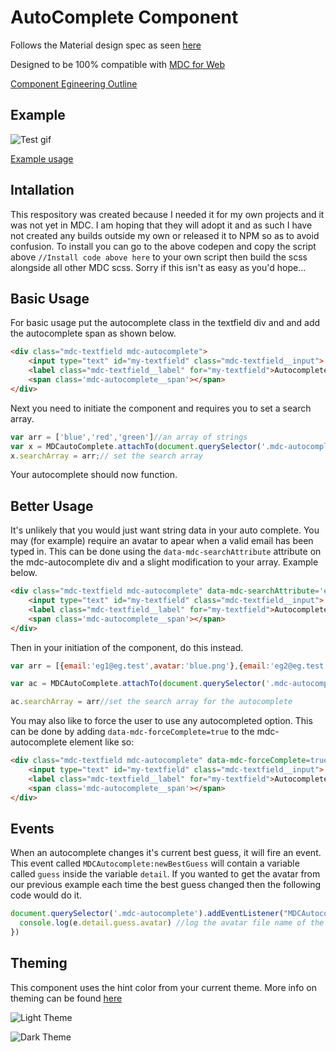 # AutoComplete Component

Follows the Material design spec as seen [here](https://material.io/guidelines/components/text-fields.html#text-fields-layout)

Designed to be 100% compatible with [MDC for Web](https://github.com/material-components/material-components-web)

[Component Egineering Outline](https://docs.google.com/document/d/19ZCzqEHSoqN7k47l6PwUXT7zH82gUbCSRFPOJo7DxBw/edit?usp=sharing)

## Example
![Test gif](https://github.com/vandie/mdc-autoComplete/raw/master/images/autocomplete.gif)

[Example usage](https://codepen.io/vandie/pen/jGbgvQ)

## Intallation
This respository was created because I needed it for my own projects and it was not yet in MDC. I am hoping that they will adopt it and as such I have not created any builds outside my own or released it to NPM so as to avoid confusion. To install you can go to the above codepen and copy the script above `//Install code above here` to your own script then build the scss alongside all other MDC scss. Sorry if this isn't as easy as you'd hope...

## Basic Usage
For basic usage put the autocomplete class in the textfield div and and add the autocomplete span as shown below.
```HTML
<div class="mdc-textfield mdc-autocomplete">
    <input type="text" id="my-textfield" class="mdc-textfield__input">
    <label class="mdc-textfield__label" for="my-textfield">Autocomplete Test</label>
    <span class='mdc-autocomplete__span'></span>
</div>
```

Next you need to initiate the component and requires you to set a search array.
```javascript
var arr = ['blue','red','green']//an array of strings
var x = MDCautoComplete.attachTo(document.querySelector('.mdc-autocomplete'))//init the autocomplete
x.searchArray = arr;// set the search array
```

Your autocomplete should now function.

## Better Usage
It's unlikely that you would just want string data in your auto complete. You may (for example) require an avatar to apear when a valid email has been typed in. This can be done using the `data-mdc-searchAttribute` attribute on the mdc-autocomplete div and a slight modification to your array. Example below.
```HTML
<div class="mdc-textfield mdc-autocomplete" data-mdc-searchAttribute='email'>
    <input type="text" id="my-textfield" class="mdc-textfield__input">
    <label class="mdc-textfield__label" for="my-textfield">Autocomplete Test</label>
    <span class='mdc-autocomplete__span'></span>
</div>
```
Then in your initiation of the component, do this instead.
```javascript
var arr = [{email:'eg1@eg.test',avatar:'blue.png'},{email:'eg2@eg.test',avatar:'red.png'},{email:'eg3@eg.test',avatar:'green.png'},{email:'eg4@eg.test',avatar:'yellow.png'}]//an array of objects

var ac = MDCAutoComplete.attachTo(document.querySelector('.mdc-autocomplete')) //init the autocomplete element

ac.searchArray = arr//set the search array for the autocomplete
```

You may also like to force the user to use any autocompleted option. This can be done by adding `data-mdc-forceComplete=true` to the mdc-autocomplete element like so:

```HTML
<div class="mdc-textfield mdc-autocomplete" data-mdc-forceComplete=true>
    <input type="text" id="my-textfield" class="mdc-textfield__input">
    <label class="mdc-textfield__label" for="my-textfield">Autocomplete Test</label>
    <span class='mdc-autocomplete__span'></span>
</div>
```

## Events
When an autocomplete changes it's current best guess, it will fire an event. This event called `MDCAutocomplete:newBestGuess` will contain a variable called `guess` inside the variable `detail`. If you wanted to get  the avatar from our previous example each time the best guess changed then the following code would do it.
```javascript
document.querySelector('.mdc-autocomplete').addEventListener("MDCAutocomplete:newBestGuess",function(e) {
  console.log(e.detail.guess.avatar) //log the avatar file name of the current best guess
})
```

## Theming
This component uses the hint color from your current theme. More info on theming can be found [here](https://material.io/components/web/catalog/theme/)

![Light Theme](https://github.com/vandie/mdc-autoComplete/raw/master/images/light.png)

![Dark Theme](https://github.com/vandie/mdc-autoComplete/raw/master/images/dark.png)